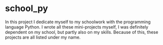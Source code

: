# school_py

In this project I dedicate myself to my schoolwork with the programming language Python.
I wrote all these mini-projects myself, I was definitely dependent on my school, but partly also on my skills. Because of this, these projects are all listed under my name.
